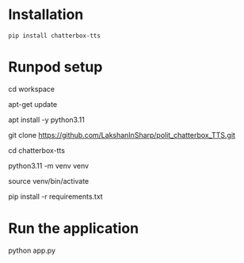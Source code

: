 
# Installation

```shell
pip install chatterbox-tts
```

# Runpod setup

cd workspace

apt-get update

apt install -y python3.11

git clone https://github.com/LakshanInSharp/polit_chatterbox_TTS.git

cd chatterbox-tts

python3.11 -m venv venv

source venv/bin/activate

pip install -r requirements.txt

# Run the application
python app.py
